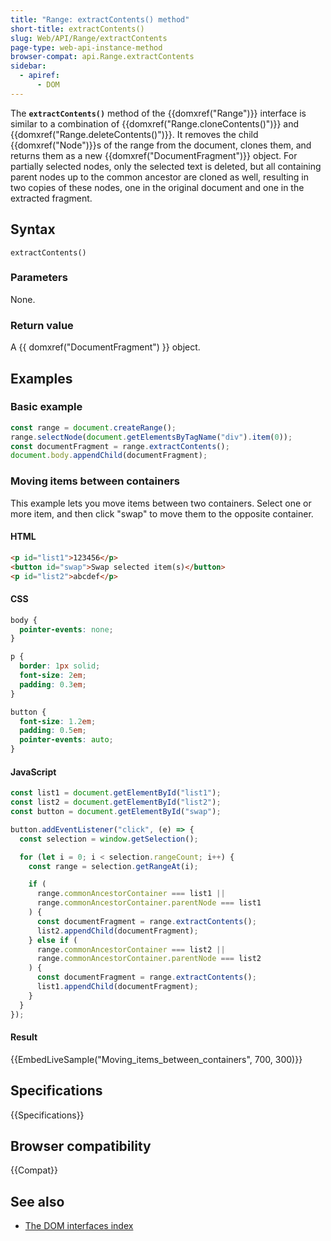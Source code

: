 ```yaml
---
title: "Range: extractContents() method"
short-title: extractContents()
slug: Web/API/Range/extractContents
page-type: web-api-instance-method
browser-compat: api.Range.extractContents
sidebar:
  - apiref:
      - DOM
---
```


The **`extractContents()`** method of the {{domxref("Range")}} interface is similar to a combination of {{domxref("Range.cloneContents()")}} and {{domxref("Range.deleteContents()")}}. It removes the child {{domxref("Node")}}s of the range from the document, clones them, and returns them as a new {{domxref("DocumentFragment")}} object. For partially selected nodes, only the selected text is deleted, but all containing parent nodes up to the common ancestor are cloned as well, resulting in two copies of these nodes, one in the original document and one in the extracted fragment.

## Syntax

```js-nolint
extractContents()
```

### Parameters

None.

### Return value

A {{ domxref("DocumentFragment") }} object.

## Examples

### Basic example

```js
const range = document.createRange();
range.selectNode(document.getElementsByTagName("div").item(0));
const documentFragment = range.extractContents();
document.body.appendChild(documentFragment);
```

### Moving items between containers

This example lets you move items between two containers. Select one or more item, and
then click "swap" to move them to the opposite container.

#### HTML

```html
<p id="list1">123456</p>
<button id="swap">Swap selected item(s)</button>
<p id="list2">abcdef</p>
```

#### CSS

```css
body {
  pointer-events: none;
}

p {
  border: 1px solid;
  font-size: 2em;
  padding: 0.3em;
}

button {
  font-size: 1.2em;
  padding: 0.5em;
  pointer-events: auto;
}
```

#### JavaScript

```js
const list1 = document.getElementById("list1");
const list2 = document.getElementById("list2");
const button = document.getElementById("swap");

button.addEventListener("click", (e) => {
  const selection = window.getSelection();

  for (let i = 0; i < selection.rangeCount; i++) {
    const range = selection.getRangeAt(i);

    if (
      range.commonAncestorContainer === list1 ||
      range.commonAncestorContainer.parentNode === list1
    ) {
      const documentFragment = range.extractContents();
      list2.appendChild(documentFragment);
    } else if (
      range.commonAncestorContainer === list2 ||
      range.commonAncestorContainer.parentNode === list2
    ) {
      const documentFragment = range.extractContents();
      list1.appendChild(documentFragment);
    }
  }
});
```

#### Result

{{EmbedLiveSample("Moving_items_between_containers", 700, 300)}}

## Specifications

{{Specifications}}

## Browser compatibility

{{Compat}}

## See also

- [The DOM interfaces index](/en-US/docs/Web/API/Document_Object_Model)
